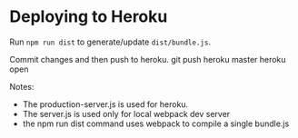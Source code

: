 # Deploying to Heroku

Run `npm run dist` to generate/update `dist/bundle.js`.

Commit changes and then push to heroku.
git push heroku master
heroku open

Notes:

- The production-server.js is used for heroku.
- The server.js is used only for local webpack dev server
- the npm run dist command uses webpack to compile a single bundle.js

